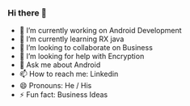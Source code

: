 ### Hi there 👋

- 🔭 I’m currently working on Android Development
- 🌱 I’m currently learning RX java 
- 👯 I’m looking to collaborate on Business
- 🤔 I’m looking for help with Encryption
- 💬 Ask me about Android
- 📫 How to reach me: Linkedin
- 😄 Pronouns: He / His
- ⚡ Fun fact: Business Ideas

